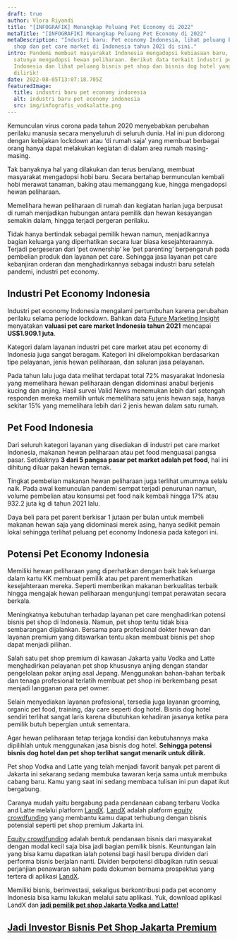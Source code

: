 ```yaml
---
draft: true
author: Vlora Riyandi
title: "[INFOGRAFIK] Menangkap Peluang Pet Economy di 2022"
metaTitle: "[INFOGRAFIK] Menangkap Peluang Pet Economy di 2022"
metaDescription: "Industri baru: Pet economy Indonesia, lihat peluang bisnis pet
  shop dan pet care market di Indonesia tahun 2021 di sini."
intro: Pandemi membuat masyarakat Indonesia mengadopsi kebiasaan baru, salah
  satunya mengadopsi hewan peliharaan. Berikut data terkait industri pet economy
  Indonesia dan lihat peluang bisnis pet shop dan bisnis dog hotel yang patut
  dilirik!
date: 2022-08-05T13:07:18.705Z
featuredImage:
  title: industri baru pet economy indonesia
  alt: industri baru pet economy indonesia
  src: img/infografis_vodkalatte.png
---
```

Kemunculan virus corona pada tahun 2020 menyebabkan perubahan perilaku manusia secara menyeluruh di seluruh dunia. Hal ini pun didorong dengan kebijakan lockdown atau ‘di rumah saja’ yang membuat berbagai orang hanya dapat melakukan kegiatan di dalam area rumah masing-masing.

Tak banyaknya hal yang dilakukan dan terus berulang, membuat masyarakat mengadopsi hobi baru. Secara bertahap bermunculan kembali hobi merawat tanaman, baking atau memanggang kue, hingga mengadopsi hewan peliharaan.

Memelihara hewan peliharaan di rumah dan kegiatan harian juga berpusat di rumah menjadikan hubungan antara pemilik dan hewan kesayangan semakin dalam, hingga terjadi pergeran perilaku.

Tidak hanya bertindak sebagai pemilik hewan namun, menjadikannya bagian keluarga yang diperhatikan secara luar biasa kesejahteraannya. Terjadi pergeseran dari ‘pet ownership’ ke ‘pet parenting’ berpengaruh pada pembelian produk dan layanan pet care. Sehingga jasa layanan pet care kebanjiran orderan dan menghadirkannya sebagai industri baru setelah pandemi, industri pet economy.

## Industri Pet Economy Indonesia

Industri pet economy Indonesia mengalami pertumbuhan karena perubahan perilaku selama periode lockdown. Bahkan data [Future Marketing Insight](https://www.futuremarketinsights.com/reports/indonesia-pet-care-market) menyatakan **valuasi pet care market Indonesia tahun 2021** mencapai  **US$1.909.1 juta**. 

Kategori dalam layanan industri pet care market atau pet economy di Indonesia juga sangat beragam. Kategori ini dikelompokkan berdasarkan tipe pelayanan, jenis hewan peliharaan, dan saluran jasa pelayanan. 

Pada tahun lalu juga data melihat terdapat total 72% masyarakat Indonesia yang memelihara hewan peliharaan dengan didominasi anabul berjenis kucing dan anjing. Hasil survei Valid News menemukan lebih dari setengah responden mereka memilih untuk memelihara satu jenis hewan saja, hanya sekitar 15% yang memelihara lebih dari 2 jenis hewan dalam satu rumah.

## Pet Food Indonesia

Dari seluruh kategori layanan yang disediakan di industri pet care market Indonesia, makanan hewan peliharaan atau pet food menguasai pangsa pasar. Setidaknya **3 dari 5 pangsa pasar pet market adalah pet food**, hal ini dihitung diluar pakan hewan ternak. 

Tingkat pembelian makanan hewan peliharaan juga terlihat umumnya selalu naik. Pada awal kemunculan pandemi sempat terjadi penurunan namun, volume pembelian atau konsumsi pet food naik kembali hingga 17% atau 932.2 juta kg di tahun 2021 lalu. 

Daya beli para pet parent berkisar 1 jutaan per bulan untuk membeli makanan hewan saja yang didominasi merek asing, hanya sedikit pemain lokal sehingga terlihat peluang pet economy Indonesia pada kategori ini.

## Potensi Pet Economy Indonesia

Memiliki hewan peliharaan yang diperhatikan dengan baik bak keluarga dalam kartu KK membuat pemilik atau pet parent memerhatikan kesejahteraan mereka. Seperti memberikan makanan berkualitas terbaik hingga mengajak hewan peliharaan mengunjungi tempat perawatan secara berkala.

Meningkatnya kebutuhan terhadap layanan pet care menghadirkan potensi bisnis pet shop di Indonesia. Namun, pet shop tentu tidak bisa sembarangan dijalankan. Bersama para profesional dokter hewan dan layanan premium yang ditawarkan tentu akan membuat bisnis pet shop dapat menjadi pilihan.

Salah satu pet shop premium di kawasan Jakarta yaitu Vodka and Latte menghadirkan pelayanan pet shop khususnya anjing dengan standar pengelolaan pakar anjing asal Jepang. Menggunakan bahan-bahan terbaik dan tenaga profesional terlatih membuat pet shop ini berkembang pesat menjadi langganan para pet owner.

Selain menyediakan layanan profesional, tersedia juga layanan grooming, organic pet food, training, day care seperti dog hotel. Bisnis dog hotel sendiri terlihat sangat laris karena dibutuhkan kehadiran jasanya ketika para pemilik butuh bepergian untuk sementara. 

Agar hewan peliharaan tetap terjaga kondisi dan kebutuhannya maka dipilihlah untuk menggunakan jasa bisnis dog hotel. **Sehingga potensi bisnis dog hotel dan pet shop terlihat sangat menarik untuk dilirik.**

Pet shop Vodka and Latte yang telah menjadi favorit banyak pet parent di Jakarta ini sekarang sedang membuka tawaran kerja sama untuk membuka cabang baru. Kamu yang saat ini sedang membaca tulisan ini pun dapat ikut bergabung. 

Caranya mudah yaitu bergabung pada pendanaan cabang terbaru Vodka and Latte melalui platform [LandX](https://landx.id/). [LandX](https://landx.id/) adalah platform [equity crowdfunding](https://landx.id/) yang membantu kamu dapat terhubung dengan bisnis potensial seperti pet shop premium Jakarta ini.

[Equity crowdfunding](https://landx.id/) adalah bentuk pendanaan bisnis dari masyarakat dengan modal kecil saja bisa jadi bagian pemilik bisnis. Keuntungan lain yang bisa kamu dapatkan ialah potensi bagi hasil berupa dividen dari performa bisnis berjalan nanti. Dividen berpotensi dibagikan rutin sesuai perjanjian penawaran saham pada dokumen bernama prospektus yang tertera di aplikasi [LandX](https://landx.id/).

Memiliki bisnis, berinvestasi, sekaligus berkontribusi pada pet economy Indonesia bisa kamu lakukan melalui satu aplikasi. Yuk, download aplikasi LandX dan **[jadi pemilik pet shop Jakarta Vodka and Latte!](https://landx.id/)**

## [Jadi Investor Bisnis Pet Shop Jakarta Premium](https://landx.id/project/vlcp)